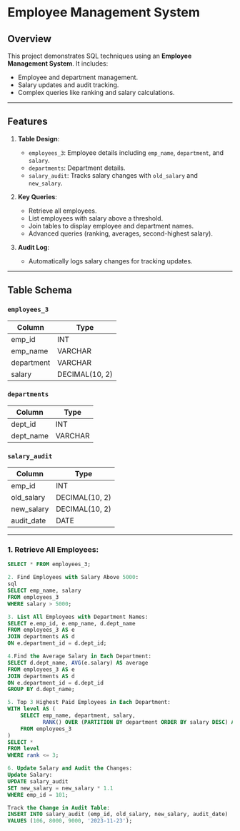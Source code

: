 # Employee Management System

## Overview
This project demonstrates SQL techniques using an **Employee Management System**. It includes:
- Employee and department management.
- Salary updates and audit tracking.
- Complex queries like ranking and salary calculations.

---

## Features

1. **Table Design**:
   - `employees_3`: Employee details including `emp_name`, `department`, and `salary`.
   - `departments`: Department details.
   - `salary_audit`: Tracks salary changes with `old_salary` and `new_salary`.

2. **Key Queries**:
   - Retrieve all employees.
   - List employees with salary above a threshold.
   - Join tables to display employee and department names.
   - Advanced queries (ranking, averages, second-highest salary).

3. **Audit Log**:
   - Automatically logs salary changes for tracking updates.

---

## Table Schema

### `employees_3`
| Column    | Type       |
|-----------|------------|
| emp_id    | INT        |
| emp_name  | VARCHAR    |
| department| VARCHAR    |
| salary    | DECIMAL(10, 2) |

### `departments`
| Column    | Type       |
|-----------|------------|
| dept_id   | INT        |
| dept_name | VARCHAR    |

### `salary_audit`
| Column      | Type       |
|-------------|------------|
| emp_id      | INT        |
| old_salary  | DECIMAL(10, 2) |
| new_salary  | DECIMAL(10, 2) |
| audit_date  | DATE       |

---

### 1. Retrieve All Employees:
```sql
SELECT * FROM employees_3;

2. Find Employees with Salary Above 5000:
sql
SELECT emp_name, salary
FROM employees_3
WHERE salary > 5000;

3. List All Employees with Department Names:
SELECT e.emp_id, e.emp_name, d.dept_name
FROM employees_3 AS e
JOIN departments AS d
ON e.department_id = d.dept_id;

4.Find the Average Salary in Each Department:
SELECT d.dept_name, AVG(e.salary) AS average
FROM employees_3 AS e
JOIN departments AS d
ON e.department_id = d.dept_id
GROUP BY d.dept_name;

5. Top 3 Highest Paid Employees in Each Department:
WITH level AS (
    SELECT emp_name, department, salary,
           RANK() OVER (PARTITION BY department ORDER BY salary DESC) AS rank
    FROM employees_3
)
SELECT * 
FROM level
WHERE rank <= 3;

6. Update Salary and Audit the Changes:
Update Salary:
UPDATE salary_audit
SET new_salary = new_salary * 1.1
WHERE emp_id = 101;

Track the Change in Audit Table:
INSERT INTO salary_audit (emp_id, old_salary, new_salary, audit_date)
VALUES (106, 8000, 9000, '2023-11-23');





